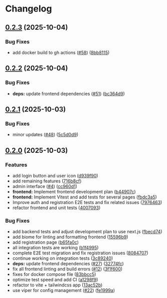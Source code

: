 # Changelog

## [0.2.3](https://github.com/dhpollack/football-pool/compare/frontend-v0.2.2...frontend-v0.2.3) (2025-10-04)


### Bug Fixes

* add docker build to gh actions ([#58](https://github.com/dhpollack/football-pool/issues/58)) ([8bb8115](https://github.com/dhpollack/football-pool/commit/8bb8115f721693efa8b7e44bb1cb0890ef683b0c))

## [0.2.2](https://github.com/dhpollack/football-pool/compare/frontend-v0.2.1...frontend-v0.2.2) (2025-10-04)


### Bug Fixes

* **deps:** update frontend dependencies ([#51](https://github.com/dhpollack/football-pool/issues/51)) ([bc364d9](https://github.com/dhpollack/football-pool/commit/bc364d92daa1371d45a6080129e2174af6453785))

## [0.2.1](https://github.com/dhpollack/football-pool/compare/frontend-v0.2.0...frontend-v0.2.1) (2025-10-03)


### Bug Fixes

* minor updates ([#48](https://github.com/dhpollack/football-pool/issues/48)) ([5c5d0d9](https://github.com/dhpollack/football-pool/commit/5c5d0d93d8cd8fa828ffbc21306bb3e194dedc54))

## [0.2.0](https://github.com/dhpollack/football-pool/compare/frontend-v0.1.0...frontend-v0.2.0) (2025-10-03)


### Features

* add login button and user icon ([d939f90](https://github.com/dhpollack/football-pool/commit/d939f90069c69d8c2c153e146bd57cd2377ea094))
* add remaining features ([716b8cf](https://github.com/dhpollack/football-pool/commit/716b8cfc52f60a7a3481a554be70b4df5d00d53b))
* admin interface ([#4](https://github.com/dhpollack/football-pool/issues/4)) ([cc960d1](https://github.com/dhpollack/football-pool/commit/cc960d1501e05ab00fcefe0d4c07f5475955f5aa))
* **frontend:** Implement frontend development plan ([b44907c](https://github.com/dhpollack/football-pool/commit/b44907ce59602c3ec51580e9bd08e575613f78ef))
* **frontend:** Implement Vitest and add tests for several pages ([fbdc3a5](https://github.com/dhpollack/football-pool/commit/fbdc3a5f7251805cd9d81d37d5c7bd6cf17d9f58))
* Improve auth and registration E2E tests and fix related issues ([7976463](https://github.com/dhpollack/football-pool/commit/7976463f28ed433b68278b7ac62c3d39a85ec7b6))
* refactor frontend and unit tests ([4007093](https://github.com/dhpollack/football-pool/commit/4007093176edc71730598ad9bb1adfef3058e565))


### Bug Fixes

* add backend tests and adjust development plan to use next.js ([fbecd74](https://github.com/dhpollack/football-pool/commit/fbecd74e7fa6a1c48f75d0eb30aca4c0016c53f8))
* add biome for linting and formatting frontend ([15596b9](https://github.com/dhpollack/football-pool/commit/15596b9ee6a1c7b11ad0bb3268d8754051e3b286))
* add registration page ([b65fa0c](https://github.com/dhpollack/football-pool/commit/b65fa0c7f2b55d4900b1d73403fe5dbaf8340793))
* all integration tests are working ([b1f4995](https://github.com/dhpollack/football-pool/commit/b1f49957442d3043d0064cc411a153241db6923f))
* complete E2E test migration and fix registration issues ([8084707](https://github.com/dhpollack/football-pool/commit/80847071127ce7b72514e78a13c84fec2ffe3a72))
* continue working on integration tests ([3c89240](https://github.com/dhpollack/football-pool/commit/3c892404e0374e73fd8d93ae455ae7322879f993))
* **deps:** update frontend dependencies ([#27](https://github.com/dhpollack/football-pool/issues/27)) ([32774fc](https://github.com/dhpollack/football-pool/commit/32774fc97ff48625a79b75d12597e09aa5ce983a))
* fix all frontend linting and build errors ([#12](https://github.com/dhpollack/football-pool/issues/12)) ([3f1f600](https://github.com/dhpollack/football-pool/commit/3f1f60016cfe63440ab037e5d1e5b70f3158a928))
* fixes for docker compose file ([83bbcc5](https://github.com/dhpollack/football-pool/commit/83bbcc5ef01974a19db52a8aac79d96b3ab39065))
* optimize test speed and add CI ([a1298f9](https://github.com/dhpollack/football-pool/commit/a1298f997289e87ae7347a9872679dddc827ff82))
* refactor to vite + tailwindcss app ([13ac52b](https://github.com/dhpollack/football-pool/commit/13ac52b2002839791b16eb4a86577735dbc03de4))
* use viper for config management ([#22](https://github.com/dhpollack/football-pool/issues/22)) ([fe1999a](https://github.com/dhpollack/football-pool/commit/fe1999a55418a8aadadaac22eb0fc2aba4f81a1d))
